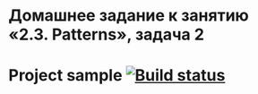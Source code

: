# Домашнее задание к занятию «2.3. Patterns», задача 2

# Project sample [![Build status](https://ci.appveyor.com/api/projects/status/4j0xfxdbvncbpnlx/branch/master?svg=true)](https://ci.appveyor.com/project/MarinaS1501/patterns-task1/branch/master)




